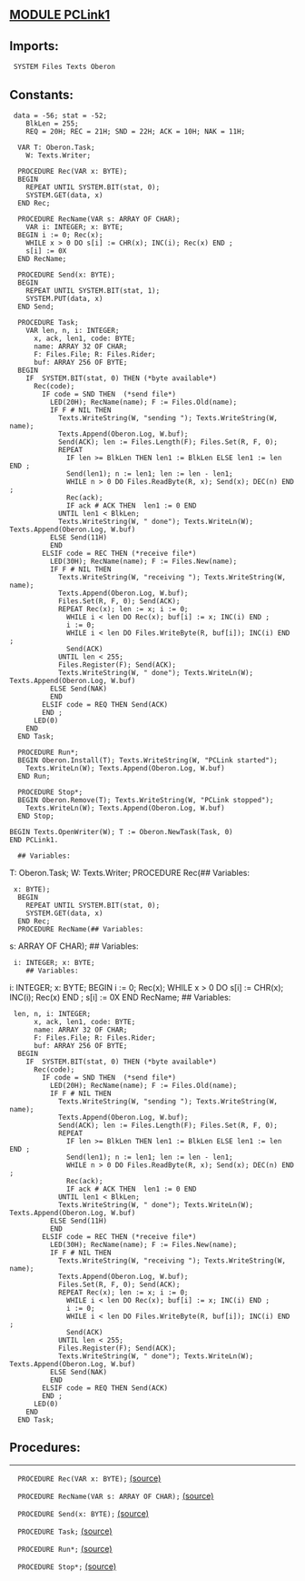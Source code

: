
## [MODULE PCLink1](https://github.com/io-core/System/blob/main/PCLink1.Mod)

  ## Imports:
` SYSTEM Files Texts Oberon`

  ## Constants:
```
 data = -56; stat = -52;
    BlkLen = 255;
    REQ = 20H; REC = 21H; SND = 22H; ACK = 10H; NAK = 11H;

  VAR T: Oberon.Task;
    W: Texts.Writer;

  PROCEDURE Rec(VAR x: BYTE);
  BEGIN
    REPEAT UNTIL SYSTEM.BIT(stat, 0);
    SYSTEM.GET(data, x)
  END Rec;

  PROCEDURE RecName(VAR s: ARRAY OF CHAR);
    VAR i: INTEGER; x: BYTE;
  BEGIN i := 0; Rec(x);
    WHILE x > 0 DO s[i] := CHR(x); INC(i); Rec(x) END ;
    s[i] := 0X
  END RecName;

  PROCEDURE Send(x: BYTE);
  BEGIN
    REPEAT UNTIL SYSTEM.BIT(stat, 1);
    SYSTEM.PUT(data, x)
  END Send;

  PROCEDURE Task;
    VAR len, n, i: INTEGER;
      x, ack, len1, code: BYTE;
      name: ARRAY 32 OF CHAR;
      F: Files.File; R: Files.Rider;
      buf: ARRAY 256 OF BYTE;
  BEGIN
    IF  SYSTEM.BIT(stat, 0) THEN (*byte available*)
      Rec(code);
        IF code = SND THEN  (*send file*)
          LED(20H); RecName(name); F := Files.Old(name);
          IF F # NIL THEN
            Texts.WriteString(W, "sending "); Texts.WriteString(W, name);
            Texts.Append(Oberon.Log, W.buf);
            Send(ACK); len := Files.Length(F); Files.Set(R, F, 0);
            REPEAT
              IF len >= BlkLen THEN len1 := BlkLen ELSE len1 := len END ;
              Send(len1); n := len1; len := len - len1;
              WHILE n > 0 DO Files.ReadByte(R, x); Send(x); DEC(n) END ;
              Rec(ack);
              IF ack # ACK THEN  len1 := 0 END
            UNTIL len1 < BlkLen;
            Texts.WriteString(W, " done"); Texts.WriteLn(W); Texts.Append(Oberon.Log, W.buf)
          ELSE Send(11H)
          END
        ELSIF code = REC THEN (*receive file*)
          LED(30H); RecName(name); F := Files.New(name);
          IF F # NIL THEN
            Texts.WriteString(W, "receiving "); Texts.WriteString(W, name);
            Texts.Append(Oberon.Log, W.buf);
            Files.Set(R, F, 0); Send(ACK);
            REPEAT Rec(x); len := x; i := 0;
              WHILE i < len DO Rec(x); buf[i] := x; INC(i) END ;
              i := 0;
              WHILE i < len DO Files.WriteByte(R, buf[i]); INC(i) END ;
              Send(ACK)
            UNTIL len < 255;
            Files.Register(F); Send(ACK);
            Texts.WriteString(W, " done"); Texts.WriteLn(W); Texts.Append(Oberon.Log, W.buf)
          ELSE Send(NAK)
          END
        ELSIF code = REQ THEN Send(ACK)
        END ;
      LED(0)
    END
  END Task;

  PROCEDURE Run*;
  BEGIN Oberon.Install(T); Texts.WriteString(W, "PCLink started");
    Texts.WriteLn(W); Texts.Append(Oberon.Log, W.buf)
  END Run;

  PROCEDURE Stop*;
  BEGIN Oberon.Remove(T); Texts.WriteString(W, "PCLink stopped");
    Texts.WriteLn(W); Texts.Append(Oberon.Log, W.buf)
  END Stop;

BEGIN Texts.OpenWriter(W); T := Oberon.NewTask(Task, 0)
END PCLink1.
```
```
  ## Variables:
```
 T: Oberon.Task;
    W: Texts.Writer;
  PROCEDURE Rec(## Variables:
```
 x: BYTE);
  BEGIN
    REPEAT UNTIL SYSTEM.BIT(stat, 0);
    SYSTEM.GET(data, x)
  END Rec;
  PROCEDURE RecName(## Variables:
```
 s: ARRAY OF CHAR);
    ## Variables:
```
 i: INTEGER; x: BYTE;
    ## Variables:
```
 i: INTEGER; x: BYTE;
  BEGIN i := 0; Rec(x);
    WHILE x > 0 DO s[i] := CHR(x); INC(i); Rec(x) END ;
    s[i] := 0X
  END RecName;
    ## Variables:
```
 len, n, i: INTEGER;
      x, ack, len1, code: BYTE;
      name: ARRAY 32 OF CHAR;
      F: Files.File; R: Files.Rider;
      buf: ARRAY 256 OF BYTE;
  BEGIN
    IF  SYSTEM.BIT(stat, 0) THEN (*byte available*)
      Rec(code);
        IF code = SND THEN  (*send file*)
          LED(20H); RecName(name); F := Files.Old(name);
          IF F # NIL THEN
            Texts.WriteString(W, "sending "); Texts.WriteString(W, name);
            Texts.Append(Oberon.Log, W.buf);
            Send(ACK); len := Files.Length(F); Files.Set(R, F, 0);
            REPEAT
              IF len >= BlkLen THEN len1 := BlkLen ELSE len1 := len END ;
              Send(len1); n := len1; len := len - len1;
              WHILE n > 0 DO Files.ReadByte(R, x); Send(x); DEC(n) END ;
              Rec(ack);
              IF ack # ACK THEN  len1 := 0 END
            UNTIL len1 < BlkLen;
            Texts.WriteString(W, " done"); Texts.WriteLn(W); Texts.Append(Oberon.Log, W.buf)
          ELSE Send(11H)
          END
        ELSIF code = REC THEN (*receive file*)
          LED(30H); RecName(name); F := Files.New(name);
          IF F # NIL THEN
            Texts.WriteString(W, "receiving "); Texts.WriteString(W, name);
            Texts.Append(Oberon.Log, W.buf);
            Files.Set(R, F, 0); Send(ACK);
            REPEAT Rec(x); len := x; i := 0;
              WHILE i < len DO Rec(x); buf[i] := x; INC(i) END ;
              i := 0;
              WHILE i < len DO Files.WriteByte(R, buf[i]); INC(i) END ;
              Send(ACK)
            UNTIL len < 255;
            Files.Register(F); Send(ACK);
            Texts.WriteString(W, " done"); Texts.WriteLn(W); Texts.Append(Oberon.Log, W.buf)
          ELSE Send(NAK)
          END
        ELSIF code = REQ THEN Send(ACK)
        END ;
      LED(0)
    END
  END Task;
```
## Procedures:
---

`  PROCEDURE Rec(VAR x: BYTE);` [(source)](https://github.com/io-core/System/blob/main/PCLink1.Mod#L15)


`  PROCEDURE RecName(VAR s: ARRAY OF CHAR);` [(source)](https://github.com/io-core/System/blob/main/PCLink1.Mod#L21)


`  PROCEDURE Send(x: BYTE);` [(source)](https://github.com/io-core/System/blob/main/PCLink1.Mod#L28)


`  PROCEDURE Task;` [(source)](https://github.com/io-core/System/blob/main/PCLink1.Mod#L34)


`  PROCEDURE Run*;` [(source)](https://github.com/io-core/System/blob/main/PCLink1.Mod#L81)


`  PROCEDURE Stop*;` [(source)](https://github.com/io-core/System/blob/main/PCLink1.Mod#L86)

